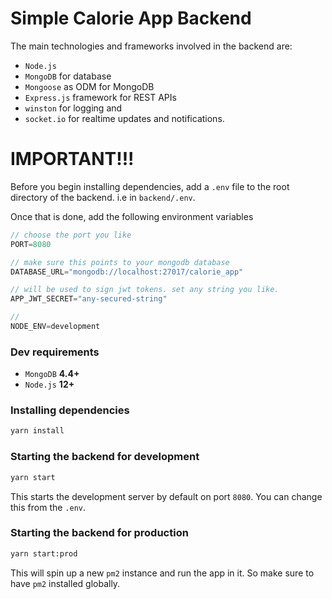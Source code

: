 # Simple Calorie App Backend

The main technologies and frameworks involved in the backend are:

-   `Node.js`
-   `MongoDB` for database
-   `Mongoose` as ODM for MongoDB
-   `Express.js` framework for REST APIs
-   `winston` for logging and
-   `socket.io` for realtime updates and notifications.

# IMPORTANT!!!
Before you begin installing dependencies, add a `.env` file to the root directory of the backend. i.e in `backend/.env`.

Once that is done, add the following environment variables

```js
// choose the port you like 
PORT=8080 

// make sure this points to your mongodb database
DATABASE_URL="mongodb://localhost:27017/calorie_app"    

// will be used to sign jwt tokens. set any string you like.
APP_JWT_SECRET="any-secured-string"  

//
NODE_ENV=development
```

### Dev requirements

-   `MongoDB` **4.4+**
-   `Node.js` **12+**

### Installing dependencies

```bash
yarn install
```

### Starting the backend for development

```bash
yarn start
```

This starts the development server by default on port `8080`. You can change this from the `.env`.


### Starting the backend for production

```bash
yarn start:prod
```
This will spin up a new `pm2` instance and run the app in it. So make sure to have `pm2` installed globally.